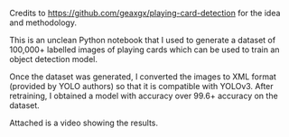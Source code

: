 Credits to https://github.com/geaxgx/playing-card-detection for the idea and methodology.

This is an unclean Python notebook that I used to generate a dataset of 100,000+ labelled images of playing cards which can be used
to train an object detection model. 

Once the dataset was generated, I converted the images to XML format (provided by YOLO authors) so that it is compatible with YOLOv3. 
After retraining, I obtained a model with accuracy over 99.6+ accuracy on the dataset. 

Attached is a video showing the results. 
